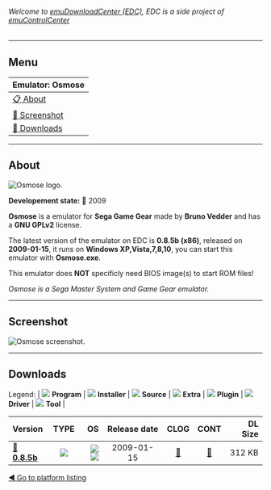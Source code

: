 ###### Welcome to [emuDownloadCenter (EDC)](https://github.com/PhoenixInteractiveNL/emuDownloadCenter/wiki/), EDC is a side project of [emuControlCenter](https://github.com/PhoenixInteractiveNL/emuControlCenter/wiki/)
***
## Menu
| **Emulator: Osmose** |
|:---------|
| [:clipboard: About](#about) |
| [:sunrise: Screenshot](#screenshot) |
| [:floppy_disk: Downloads](#downloads) |
***
## About
![](https://github.com/PhoenixInteractiveNL/emuDownloadCenter/wiki/images_emulator/osmose_logo_200.jpg "Osmose logo.")

**Developement state:** :red_circle: 2009

**Osmose** is a emulator for **Sega Game Gear** made by **Bruno Vedder** and has a **GNU GPLv2** license.

The latest version of the emulator on EDC is **0.8.5b (x86)**, released on **2009-01-15**, it runs on **Windows XP,Vista,7,8,10**, you can start this emulator with **Osmose.exe**.

This emulator does **NOT** specificly need BIOS image(s) to start ROM files!

_Osmose is a Sega Master System and Game Gear emulator._
***
## Screenshot
![](https://raw.githubusercontent.com/PhoenixInteractiveNL/emuDownloadCenter/master/hooks/osmose/emulator_screen_01.jpg "Osmose screenshot.")
***
## Downloads
Legend: | 
![](https://raw.githubusercontent.com/wiki/PhoenixInteractiveNL/emuDownloadCenter/images_misc/icon_program_24.png) **Program** | 
![](https://raw.githubusercontent.com/wiki/PhoenixInteractiveNL/emuDownloadCenter/images_misc/icon_installer_24.png) **Installer** | 
![](https://raw.githubusercontent.com/wiki/PhoenixInteractiveNL/emuDownloadCenter/images_misc/icon_source_code_24.png) **Source** | 
![](https://raw.githubusercontent.com/wiki/PhoenixInteractiveNL/emuDownloadCenter/images_misc/icon_extra_24.png) **Extra** | 
![](https://raw.githubusercontent.com/wiki/PhoenixInteractiveNL/emuDownloadCenter/images_misc/icon_plugin_24.png) **Plugin** | 
![](https://raw.githubusercontent.com/wiki/PhoenixInteractiveNL/emuDownloadCenter/images_misc/icon_driver_24.png) **Driver** | 
![](https://raw.githubusercontent.com/wiki/PhoenixInteractiveNL/emuDownloadCenter/images_misc/icon_tool_24.png) **Tool** | 
 
| Version | TYPE | OS | Release date | CLOG | CONT | DL Size |
|:--------|:----:|---:|:------------:|:----:|:----:|--------:|
| [:floppy_disk: **0.8.5b**](https://github.com/PhoenixInteractiveNL/edc-repo0003/raw/master/osmose/0.8.5b.7z) | ![](https://raw.githubusercontent.com/wiki/PhoenixInteractiveNL/emuDownloadCenter/images_misc/icon_program_24.png) | ![](https://raw.githubusercontent.com/wiki/PhoenixInteractiveNL/emuDownloadCenter/images_misc/logo_windows_24.png)![](https://raw.githubusercontent.com/wiki/PhoenixInteractiveNL/emuDownloadCenter/images_misc/icon_32-bit_24.png) | 2009-01-15 | [:page_facing_up:](https://github.com/PhoenixInteractiveNL/edc-repo0003/blob/master/osmose/0.8.5b_changelog.txt) | [:mag_right:](https://github.com/PhoenixInteractiveNL/edc-repo0003/blob/master/osmose/0.8.5b_contents.txt) | 312 KB |

[:arrow_backward: Go to platform listing](https://github.com/PhoenixInteractiveNL/emuDownloadCenter/wiki/EDC-Platform-List)
